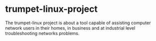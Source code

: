# trumpet-linux-project
The trumpet-linux project is about a tool capable of assisting computer network users in their homes, in business and at industrial level troubleshooting networks problems.
